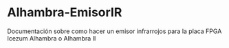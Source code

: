 # Alhambra-EmisorIR
Documentación sobre como hacer un emisor infrarrojos para la placa FPGA Icezum Alhambra o Alhambra II
